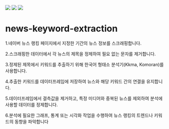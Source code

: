 <img src="https://img.shields.io/badge/Python-3776AB?style=for-the-badge&logo=Python&logoColor=white"> <img src="https://img.shields.io/badge/Neo4j-4581C3?style=for-the-badge&logo=Neo4j&logoColor=white"> <img src="https://img.shields.io/badge/GitHub-181717?style=for-the-badge&logo=GitHub&logoColor=white">

# news-keyword-extraction

1.네이버 뉴스 랭킹 페이지에서 지정한 기간의 뉴스 정보를 스크래핑합니다.

2.스크래핑한 데이터에서 각 뉴스의 제목을 정제하여 필요 없는 문자를 제거합니다.

3.정제된 제목에서 키워드를 추출하기 위해 한국어 형태소 분석기(Kkma, Komoran)를 사용합니다.

4.추출한 키워드를 데이터프레임에 저장하여 뉴스와 해당 키워드 간의 연결을 유지합니다.

5.데이터프레임에서 결측값을 제거하고, 특정 미디어와 중복된 뉴스를 제외하여 분석에 사용할 데이터를 정제합니다.

6.분석에 필요한 그래프, 통계 또는 시각화 작업을 수행하여 뉴스 랭킹의 트렌드나 키워드의 동향을 파악합니다
